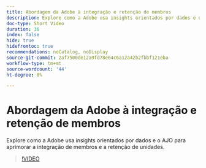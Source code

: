 ```yaml
---
title: Abordagem da Adobe à integração e retenção de membros
description: Explore como a Adobe usa insights orientados por dados e o AJO para aprimorar a integração de membros e a retenção de unidades.
doc-type: Short Video
duration: 36
index: false
hide: true
hidefromtoc: true
recommendations: noCatalog, noDisplay
source-git-commit: 2af7500de12a9fd78e64c6a12a42b2fbbf121eba
workflow-type: tm+mt
source-wordcount: '44'
ht-degree: 0%

---
```



# Abordagem da Adobe à integração e retenção de membros

Explore como a Adobe usa insights orientados por dados e o AJO para aprimorar a integração de membros e a retenção de unidades.

<!-- 62_S655_3442541_35_adobes-approach-to-member-onboarding-and-retention -->
>[!VIDEO](https://video.tv.adobe.com/v/3458282/?learn=on&enablevpops=true)
